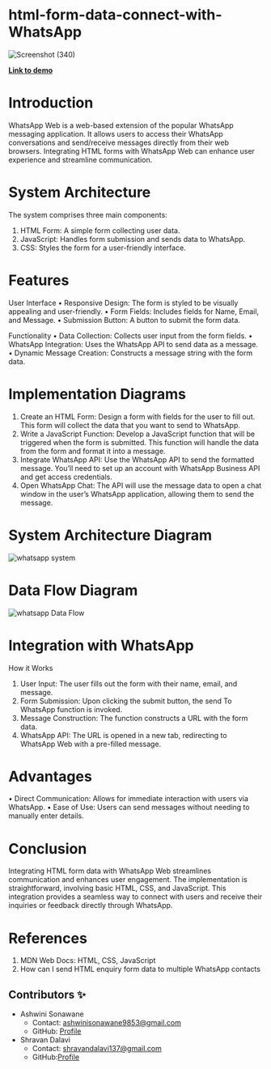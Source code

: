 # html-form-data-connect-with-WhatsApp

![Screenshot (340)](https://github.com/SonawaneAshwini/html-form-data-connect-with-WhatsApp/assets/172588428/2eef99a2-7e94-4234-be37-deee6662585a)


**[Link to demo](https://z7rhpg.csb.app/)**

# Introduction
WhatsApp Web is a web-based extension of the popular WhatsApp messaging application. 
It allows users to access their WhatsApp conversations and send/receive messages directly from their web browsers. 
Integrating HTML forms with WhatsApp Web can enhance user experience and streamline communication.

# System Architecture
The system comprises three main components:
1.	HTML Form: A simple form collecting user data.
2.	JavaScript: Handles form submission and sends data to WhatsApp.
3.	CSS: Styles the form for a user-friendly interface.
   
# Features
 User Interface
•	Responsive Design: The form is styled to be visually appealing and user-friendly.
•	Form Fields: Includes fields for Name, Email, and Message.
•	Submission Button: A button to submit the form data.

 Functionality
•	Data Collection: Collects user input from the form fields.
•	WhatsApp Integration: Uses the WhatsApp API to send data as a message.
•	Dynamic Message Creation: Constructs a message string with the form data.

# Implementation Diagrams

1.	Create an HTML Form: Design a form with fields for the user to fill out. This form will collect the data that you want to send to WhatsApp.
2.	Write a JavaScript Function: Develop a JavaScript function that will be triggered when the form is submitted. This function will handle the data from the form and format it into a message.
3.	Integrate WhatsApp API: Use the WhatsApp API to send the formatted message. You’ll need to set up an account with WhatsApp Business API and get access credentials.
4.	Open WhatsApp Chat: The API will use the message data to open a chat window in the user’s WhatsApp application, allowing them to send the message.



# System Architecture Diagram
![whatsapp system](https://github.com/SonawaneAshwini/html-form-data-connect-with-WhatsApp/assets/172588428/1277247b-e062-4798-a5e3-f5c432956afa)

 
# Data Flow Diagram
![whatsapp Data Flow](https://github.com/SonawaneAshwini/html-form-data-connect-with-WhatsApp/assets/172588428/7bb59f80-6133-43ea-9a34-3f4692ec3b1c)

 

# Integration with WhatsApp
How it Works
1.	User Input: The user fills out the form with their name, email, and message.
2.	Form Submission: Upon clicking the submit button, the send To WhatsApp function is invoked.
3.	Message Construction: The function constructs a URL with the form data.
4.	WhatsApp API: The URL is opened in a new tab, redirecting to WhatsApp Web with a pre-filled message.
   
# Advantages
•	Direct Communication: Allows for immediate interaction with users via WhatsApp.
•	Ease of Use: Users can send messages without needing to manually enter details.

# Conclusion
Integrating HTML form data with WhatsApp Web streamlines communication and enhances user engagement. The implementation is straightforward, involving basic HTML, CSS, and JavaScript. This integration provides a seamless way to connect with users and receive their inquiries or feedback directly through WhatsApp.

# References
1.	MDN Web Docs: HTML, CSS, JavaScript
2.	How can I send HTML enquiry form data to multiple WhatsApp contacts


## Contributors ✨

- Ashwini Sonawane
  - Contact: ashwinisonawane9853@gmail.com
  - GitHub: [Profile](https://github.com/SonawaneAshwini)
- Shravan Dalavi
  - Contact: shravandalavi137@gmail.com
  - GitHub:[Profile]( https://github.com/ShravanDalavi)
